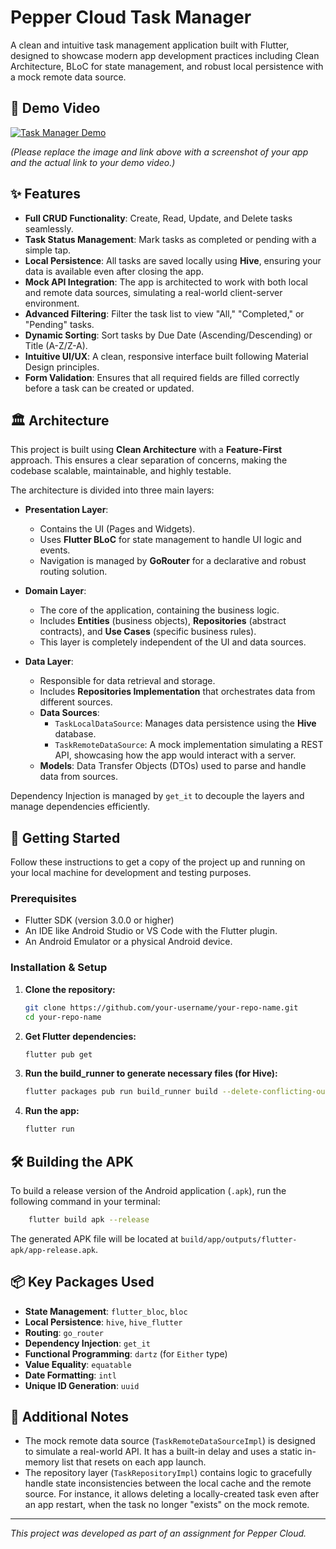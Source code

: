 # Pepper Cloud Task Manager

A clean and intuitive task management application built with Flutter, designed to showcase modern app development practices including Clean Architecture, BLoC for state management, and robust local persistence with a mock remote data source.

## 🎥 Demo Video

[![Task Manager Demo](https://img.youtube.com/vi/dQw4w9WgXcQ/0.jpg)](https://www.youtube.com/watch?v=dQw4w9WgXcQ)

*(Please replace the image and link above with a screenshot of your app and the actual link to your demo video.)*

## ✨ Features

- **Full CRUD Functionality**: Create, Read, Update, and Delete tasks seamlessly.
- **Task Status Management**: Mark tasks as completed or pending with a simple tap.
- **Local Persistence**: All tasks are saved locally using **Hive**, ensuring your data is available even after closing the app.
- **Mock API Integration**: The app is architected to work with both local and remote data sources, simulating a real-world client-server environment.
- **Advanced Filtering**: Filter the task list to view "All," "Completed," or "Pending" tasks.
- **Dynamic Sorting**: Sort tasks by Due Date (Ascending/Descending) or Title (A-Z/Z-A).
- **Intuitive UI/UX**: A clean, responsive interface built following Material Design principles.
- **Form Validation**: Ensures that all required fields are filled correctly before a task can be created or updated.

## 🏛️ Architecture

This project is built using **Clean Architecture** with a **Feature-First** approach. This ensures a clear separation of concerns, making the codebase scalable, maintainable, and highly testable.

The architecture is divided into three main layers:

-   **Presentation Layer**:
    -   Contains the UI (Pages and Widgets).
    -   Uses **Flutter BLoC** for state management to handle UI logic and events.
    -   Navigation is managed by **GoRouter** for a declarative and robust routing solution.

-   **Domain Layer**:
    -   The core of the application, containing the business logic.
    -   Includes **Entities** (business objects), **Repositories** (abstract contracts), and **Use Cases** (specific business rules).
    -   This layer is completely independent of the UI and data sources.

-   **Data Layer**:
    -   Responsible for data retrieval and storage.
    -   Includes **Repositories Implementation** that orchestrates data from different sources.
    -   **Data Sources**:
        -   `TaskLocalDataSource`: Manages data persistence using the **Hive** database.
        -   `TaskRemoteDataSource`: A mock implementation simulating a REST API, showcasing how the app would interact with a server.
    -   **Models**: Data Transfer Objects (DTOs) used to parse and handle data from sources.

Dependency Injection is managed by `get_it` to decouple the layers and manage dependencies efficiently.

## 🚀 Getting Started

Follow these instructions to get a copy of the project up and running on your local machine for development and testing purposes.

### Prerequisites

-   Flutter SDK (version 3.0.0 or higher)
-   An IDE like Android Studio or VS Code with the Flutter plugin.
-   An Android Emulator or a physical Android device.

### Installation & Setup

1.  **Clone the repository:**
    ```sh
    git clone https://github.com/your-username/your-repo-name.git
    cd your-repo-name
    ```

2.  **Get Flutter dependencies:**
    ```sh
    flutter pub get
    ```

3.  **Run the build_runner to generate necessary files (for Hive):**
    ```sh
    flutter packages pub run build_runner build --delete-conflicting-outputs
    ```

4.  **Run the app:**
    ```sh
    flutter run
    ```

## 🛠️ Building the APK

To build a release version of the Android application (`.apk`), run the following command in your terminal:

```sh
    flutter build apk --release
```

The generated APK file will be located at `build/app/outputs/flutter-apk/app-release.apk`.

## 📦 Key Packages Used

-   **State Management**: `flutter_bloc`, `bloc`
-   **Local Persistence**: `hive`, `hive_flutter`
-   **Routing**: `go_router`
-   **Dependency Injection**: `get_it`
-   **Functional Programming**: `dartz` (for `Either` type)
-   **Value Equality**: `equatable`
-   **Date Formatting**: `intl`
-   **Unique ID Generation**: `uuid`

## 📝 Additional Notes

-   The mock remote data source (`TaskRemoteDataSourceImpl`) is designed to simulate a real-world API. It has a built-in delay and uses a static in-memory list that resets on each app launch.
-   The repository layer (`TaskRepositoryImpl`) contains logic to gracefully handle state inconsistencies between the local cache and the remote source. For instance, it allows deleting a locally-created task even after an app restart, when the task no longer "exists" on the mock remote.

---

*This project was developed as part of an assignment for Pepper Cloud.*